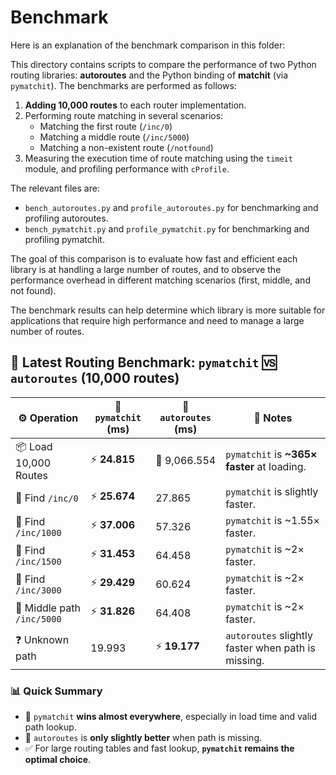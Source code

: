 # Benchmark

Here is an explanation of the benchmark comparison in this folder:

This directory contains scripts to compare the performance of two Python routing libraries: **autoroutes** and the Python binding of **matchit** (via `pymatchit`). The benchmarks are performed as follows:

1. **Adding 10,000 routes** to each router implementation.
2. Performing route matching in several scenarios:
    - Matching the first route (`/inc/0`)
    - Matching a middle route (`/inc/5000`)
    - Matching a non-existent route (`/notfound`)
3. Measuring the execution time of route matching using the `timeit` module, and profiling performance with `cProfile`.

The relevant files are:

- `bench_autoroutes.py` and `profile_autoroutes.py` for benchmarking and profiling autoroutes.
- `bench_pymatchit.py` and `profile_pymatchit.py` for benchmarking and profiling pymatchit.

The goal of this comparison is to evaluate how fast and efficient each library is at handling a large number of routes, and to observe the performance overhead in different matching scenarios (first, middle, and not found).

The benchmark results can help determine which library is more suitable for applications that require high performance and need to manage a large number of routes.

## 🚀 Latest Routing Benchmark: `pymatchit` 🆚 `autoroutes` (10,000 routes)

| ⚙️ Operation               | 🐍 `pymatchit` (ms) | 🐢 `autoroutes` (ms) | 📌 Notes                                            |
| ------------------------- | ------------------ | ------------------- | -------------------------------------------------- |
| 📦 Load 10,000 Routes      | ⚡ **24.815**       | 🐢 9,066.554         | `pymatchit` is **~365× faster** at loading.        |
| 🔎 Find `/inc/0`           | ⚡ **25.674**       | 27.865              | `pymatchit` is slightly faster.                    |
| 🔎 Find `/inc/1000`        | ⚡ **37.006**       | 57.326              | `pymatchit` is ~1.55× faster.                      |
| 🔎 Find `/inc/1500`        | ⚡ **31.453**       | 64.458              | `pymatchit` is ~2× faster.                         |
| 🔎 Find `/inc/3000`        | ⚡ **29.429**       | 60.624              | `pymatchit` is ~2× faster.                         |
| 🔀 Middle path `/inc/5000` | ⚡ **31.826**       | 64.408              | `pymatchit` is ~2× faster.                         |
| ❓ Unknown path            | 19.993             | ⚡ **19.177**        | `autoroutes` slightly faster when path is missing. |

### 📊 Quick Summary

- 🥇 `pymatchit` **wins almost everywhere**, especially in load time and valid path lookup.
- 🥈 `autoroutes` is **only slightly better** when path is missing.
- ✅ For large routing tables and fast lookup, **`pymatchit` remains the optimal choice**.
